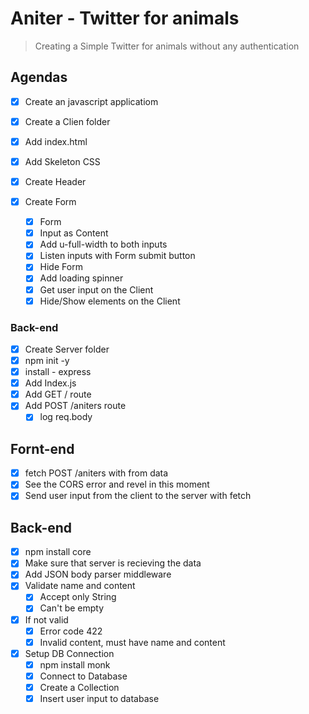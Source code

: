 # Aniter - Twitter for animals

> Creating a Simple Twitter for animals without any authentication

## Agendas

- [x] Create an javascript applicatiom
- [x] Create a Clien folder
- [x] Add index.html
- [x] Add Skeleton CSS

- [x] Create Header
- [x] Create Form
  - [x] Form
  - [x] Input as Content
  - [x] Add u-full-width to both inputs
  - [x] Listen inputs with Form submit button
  - [x] Hide Form
  - [x] Add loading spinner
  * [x] Get user input on the Client
  * [x] Hide/Show elements on the Client

### Back-end

- [x] Create Server folder
- [x] npm init -y
- [x] install - express
- [x] Add Index.js
- [x] Add GET / route
- [x] Add POST /aniters route
  - [x] log req.body

## Fornt-end

- [x] fetch POST /aniters with from data
- [x] See the CORS error and revel in this moment
- [x] Send user input from the client to the server with fetch

## Back-end

- [x] npm install core
- [x] Make sure that server is recieving the data
- [x] Add JSON body parser middleware
- [x] Validate name and content
  - [x] Accept only String
  - [x] Can't be empty
- [x] If not valid
  - [x] Error code 422
  - [x] Invalid content, must have name and content
- [x] Setup DB Connection
  - [x] npm install monk
  - [x] Connect to Database
  - [x] Create a Collection
  * [x] Insert user input to database
